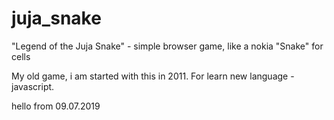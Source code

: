 # juja_snake
"Legend of the Juja Snake" - simple  browser game, like a nokia "Snake" for cells

My old game, i am started with this in 2011. For learn new language - javascript.

hello from 09.07.2019


